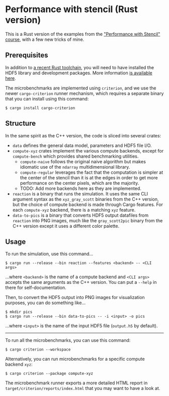 # Performance with stencil (Rust version)

This is a Rust version of the examples from the ["Performance with Stencil"
course](https://lappweb.in2p3.fr/~paubert/PERFORMANCE_WITH_STENCIL/index.html),
with a few new tricks of mine.

## Prerequisites

In addition to [a recent Rust toolchain](https://www.rust-lang.org/learn/get-started),
you will need to have installed the HDF5 library and development packages.
More information [is available here](https://github.com/aldanor/hdf5-rust#compatibility).

The microbenchmarks are implemented using `criterion`, and we use the newer
`cargo-criterion` runner mechanism, which requires a separate binary that you
can install using this command:

```
$ cargo install cargo-criterion
```

## Structure

In the same spirit as the C++ version, the code is sliced into several crates:

- `data` defines the general data model, parameters and HDF5 file I/O.
- `compute-xyz` crates implement the various compute backends, except for
  `compute-bench` which provides shared benchmarking utilities.
    * `compute-naive` follows the original naive algorithm but makes idiomatic
      use of the `ndarray` multidimensional library.
    * `compute-regular` leverages the fact that the computation is simpler at
      the center of the stencil than it is at the edges in order to get more
      performance on the center pixels, which are the majority.
    * TODO: Add more backends here as they are implemented.
- `reaction` is a binary that runs the simulation. It uses the same CLI argument
  syntax as the `xyz_gray_scott` binaries from the C++ version, but the
  choice of compute backend is made through Cargo features. For each
  `compute-xyz` backend, there is a matching `xyz` feature.
- `data-to-pics` is a binary that converts HDF5 output datafiles from `reaction`
  into PNG images, much like the `gray_scott2pic` binary from the C++ version
  except it uses a different color palette.

## Usage

To run the simulation, use this command...

```
$ cargo run --release --bin reaction --features <backend> -- <CLI args>
```

...where `<backend>` is the name of a compute backend and `<CLI args>` accepts
the same arguments as the C++ version. You can put a `--help` in there for
self-documentation.

Then, to convert the HDF5 output into PNG images for visualization purposes, you
can do something like...

```
$ mkdir pics
$ cargo run --release --bin data-to-pics -- -i <input> -o pics
```

...where `<input>` is the name of the input HDF5 file (`output.h5` by default).

---

To run all the microbenchmarks, you can use this command:

```
$ cargo criterion --workspace
```

Alternatively, you can run microbenchmarks for a specific compute backend `xyz`:

```
$ cargo criterion --package compute-xyz
```

The microbenchmark runner exports a more detailed HTML report in
`target/criterion/reports/index.html` that you may want to have a look at.

